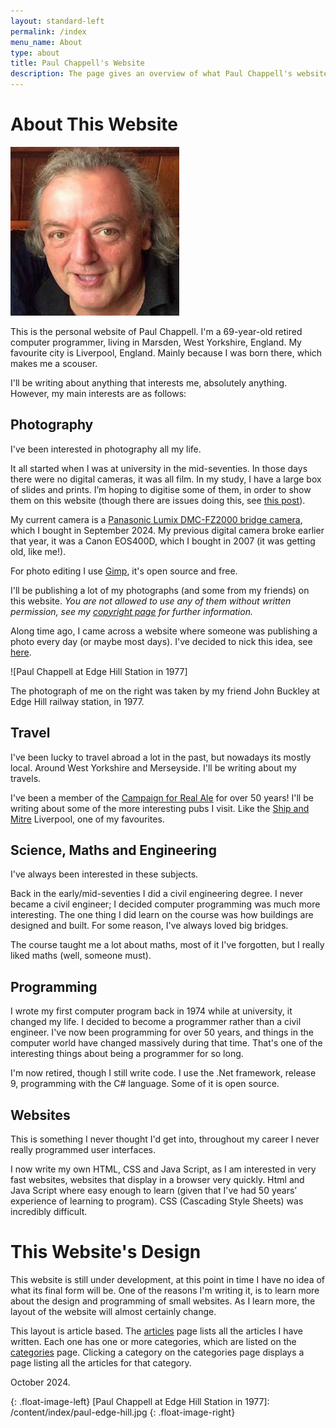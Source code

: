 ```yaml
---
layout: standard-left
permalink: /index
menu_name: About
type: about
title: Paul Chappell's Website
description: The page gives an overview of what Paul Chappell's website/blog is all about.
---
```

# About This Website

![Paul Chappell]

This is the personal website of Paul Chappell. I'm a 69-year-old retired computer programmer, living in Marsden, West Yorkshire, England. My favourite city is Liverpool, England. Mainly because I was born there, which makes me a scouser.

I'll be writing about anything that interests me, absolutely anything. However, my main interests are as follows:

## Photography

I've been interested in photography all my life.

It all started when I was at university in the mid-seventies. In those days there were no digital cameras, it was all film. In my study, I have a large box of slides and prints. I’m hoping to digitise some of them, in order to show them on this website (though there are issues doing this, see [this post](/photography/digitising-old-slides-negatives-and-prints)).

My current camera is a [Panasonic Lumix DMC-FZ2000 bridge camera](https://www.panasonic.com/uk/consumer/cameras-camcorders/lumix-digital-cameras/bridge-cameras/dmc-fz2000.html), which I bought in September 2024. My previous digital camera broke earlier that year, it was a Canon EOS400D, which I bought in 2007 (it was getting old, like me!). 

For photo editing I use [Gimp](https://www.gimp.org/), it's open source and free. 

I'll be publishing a lot of my photographs (and some from my friends) on this website. *You are not allowed to use any of them without written permission, see my [copyright page](/copyright) for further information.*

Along time ago, I came across a website where someone was publishing a photo every day (or maybe most days). I've decided to nick this idea, see [here](/blog/daily-photograph).

![Paul Chappell at Edge Hill Station in 1977]

The photograph of me on the right was taken by my friend John Buckley at Edge Hill railway station, in 1977.

## Travel

I've been lucky to travel abroad a lot in the past, but nowadays its mostly local. Around West Yorkshire and Merseyside. I'll be writing about my travels.

I've been a member of the [Campaign for Real Ale](https://camra.org.uk/) for over 50 years! I'll be writing about some of the more interesting pubs I visit. Like the [Ship and Mitre](https://theshipandmitre.uk/) Liverpool, one of my favourites.

## Science, Maths and Engineering

I've always been interested in these subjects. 

Back in the early/mid-seventies I did a civil engineering degree. I never became a civil engineer; I decided computer programming was much more interesting. The one thing I did learn on the course was how buildings are designed and built. For some reason, I've always loved big bridges.

The course taught me a lot about maths, most of it I've forgotten, but I really liked maths (well, someone must).

## Programming

I wrote my first computer program back in 1974 while at university, it changed my life. I decided to become a programmer rather than a civil engineer. I've now been programming for over 50 years, and things in the computer world have changed massively during that time. That's one of the interesting things about being a programmer for so long.

I'm now retired, though I still write code. I use the .Net framework, release 9, programming with the C# language. Some of it is open source.

## Websites

This is something I never thought I'd get into, throughout my career I never really programmed user interfaces.

I now write my own HTML, CSS and Java Script, as I am interested in very fast websites, websites that display in a browser very quickly. Html and Java Script where easy enough to learn (given that I've had 50 years’ experience of learning to program). CSS (Cascading Style Sheets) was incredibly difficult.

# This Website's Design

This website is still under development, at this point in time I have no idea of what its final form will be. One of the reasons I'm writing it, is to learn more about the design and programming of small websites. As I learn more, the layout of the website will almost certainly change. 

This layout is article based. The [articles](/articles) page lists all the articles I have written. Each one has one or more categories, which are listed on the [categories](/categories) page. Clicking a category on the categories page displays a page listing all the articles for that category.

October 2024.

[Paul Chappell]: /content/index/paul.jpg 
{: .float-image-left}
[Paul Chappell at Edge Hill Station in 1977]: /content/index/paul-edge-hill.jpg 
{: .float-image-right}
